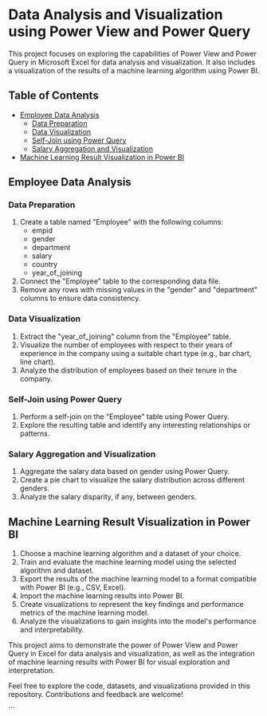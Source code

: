<h1>Data Analysis and Visualization using Power View and Power Query</h1>

<p>This project focuses on exploring the capabilities of Power View and Power Query in Microsoft Excel for data analysis and visualization. It also includes a visualization of the results of a machine learning algorithm using Power BI.</p>

<h2>Table of Contents</h2>
<ul>
  <li><a href="#employee-data-analysis">Employee Data Analysis</a>
    <ul>
      <li><a href="#data-preparation">Data Preparation</a></li>
      <li><a href="#data-visualization">Data Visualization</a></li>
      <li><a href="#self-join-using-power-query">Self-Join using Power Query</a></li>
      <li><a href="#salary-aggregation-and-visualization">Salary Aggregation and Visualization</a></li>
    </ul>
  </li>
  <li><a href="#machine-learning-result-visualization-in-power-bi">Machine Learning Result Visualization in Power BI</a></li>
</ul>

<h2>Employee Data Analysis</h2>

<h3>Data Preparation</h3>
<ol>
  <li>Create a table named "Employee" with the following columns:
    <ul>
      <li>empid</li>
      <li>gender</li>
      <li>department</li>
      <li>salary</li>
      <li>country</li>
      <li>year_of_joining</li>
    </ul>
  </li>
  <li>Connect the "Employee" table to the corresponding data file.</li>
  <li>Remove any rows with missing values in the "gender" and "department" columns to ensure data consistency.</li>
</ol>

<h3>Data Visualization</h3>
<ol>
  <li>Extract the "year_of_joining" column from the "Employee" table.</li>
  <li>Visualize the number of employees with respect to their years of experience in the company using a suitable chart type (e.g., bar chart, line chart).</li>
  <li>Analyze the distribution of employees based on their tenure in the company.</li>
</ol>

<h3>Self-Join using Power Query</h3>
<ol>
  <li>Perform a self-join on the "Employee" table using Power Query.</li>
  <li>Explore the resulting table and identify any interesting relationships or patterns.</li>
</ol>

<h3>Salary Aggregation and Visualization</h3>
<ol>
  <li>Aggregate the salary data based on gender using Power Query.</li>
  <li>Create a pie chart to visualize the salary distribution across different genders.</li>
  <li>Analyze the salary disparity, if any, between genders.</li>
</ol>

<h2>Machine Learning Result Visualization in Power BI</h2>
<ol>
  <li>Choose a machine learning algorithm and a dataset of your choice.</li>
  <li>Train and evaluate the machine learning model using the selected algorithm and dataset.</li>
  <li>Export the results of the machine learning model to a format compatible with Power BI (e.g., CSV, Excel).</li>
  <li>Import the machine learning results into Power BI.</li>
  <li>Create visualizations to represent the key findings and performance metrics of the machine learning model.</li>
  <li>Analyze the visualizations to gain insights into the model's performance and interpretability.</li>
</ol>

<p>This project aims to demonstrate the power of Power View and Power Query in Excel for data analysis and visualization, as well as the integration of machine learning results with Power BI for visual exploration and interpretation.</p>

<p>Feel free to explore the code, datasets, and visualizations provided in this repository. Contributions and feedback are welcome!</p>
```



